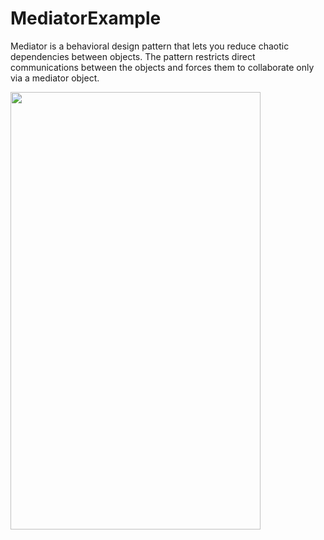 # MediatorExample
Mediator is a behavioral design pattern that lets you reduce chaotic dependencies between objects. The pattern restricts direct communications between the objects and forces them to collaborate only via a mediator object.

<img src="https://user-images.githubusercontent.com/18700494/109392691-3895ed80-7926-11eb-91b5-a8c5d2c6b31a.png" width="400" height="700"/>
